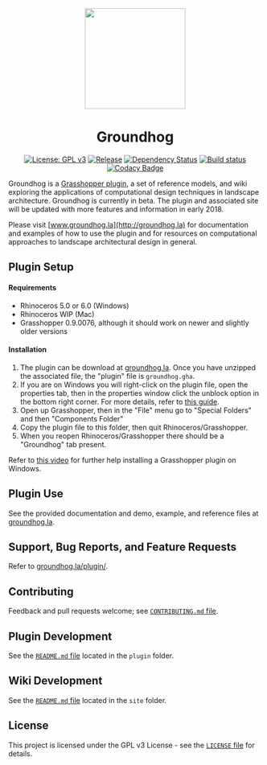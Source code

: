 <div align="center">
<img width=200 src="https://cdn.rawgit.com/philipbelesky/groundhog/develop/site/assets/logo.svg">

# Groundhog

[![License: GPL v3](https://img.shields.io/badge/License-GPL%20v3-blue.svg)](https://www.gnu.org/licenses/gpl-3.0)
[![Release](https://img.shields.io/github/release/philipbelesky/groundhog.svg)](https://github.com/philipbelesky/groundhog/releases)
[![Dependency Status](https://www.versioneye.com/user/projects/5a1bcb540fb24f0c3fbc8972/badge.svg?style=flat-square)](https://www.versioneye.com/user/projects/5a1bcb540fb24f0c3fbc8972)
[![Build status](https://ci.appveyor.com/api/projects/status/v54xuu2rea3q4r3p/branch/develop?svg=true)](https://ci.appveyor.com/project/philipbelesky/groundhog/branch/develop)
[![Codacy Badge](https://api.codacy.com/project/badge/Grade/86683403554e426baad9225687d5ca00)](https://www.codacy.com/app/philipbelesky/groundhog?utm_source=github.com&amp;utm_medium=referral&amp;utm_content=philipbelesky/groundhog&amp;utm_campaign=Badge_Grade)

</div>

Groundhog is a [Grasshopper plugin](http://grasshopper3d.com), a set of reference models, and wiki exploring the applications of computational design techniques in landscape architecture. Groundhog is currently in beta. The plugin and associated site will be updated with more features and information in early 2018.

Please visit [www.groundhog.la](http://groundhog.la) for documentation and examples of how to use the plugin and for resources on computational approaches to landscape architectural design in general.

## Plugin Setup

#### Requirements

- Rhinoceros 5.0 or 6.0 (Windows)
- Rhinoceros WIP (Mac)
- Grasshopper 0.9.0076, although it should work on newer and slightly older versions

#### Installation

1. The plugin can be download at [groundhog.la](http://groundhog.la/plugin/). Once you have unzipped the associated file, the "plugin" file is `groundhog.gha`.
2. If you are on Windows you will right-click on the plugin file, open the properties tab, then in the properties window click the unblock option in the bottom right corner. For more details, refer to [this guide](https://blogs.msdn.microsoft.com/delay/p/unblockingdownloadedfile/).
3. Open up Grasshopper, then in the "File" menu go to "Special Folders" and then "Components Folder"
4. Copy the plugin file to this folder, then quit Rhinoceros/Grasshopper.
5. When you reopen Rhinoceros/Grasshopper there should be a "Groundhog" tab present.

Refer to [this video](https://www.youtube.com/watch?v=TB5wkh79Pv4) for further help installing a Grasshopper plugin on Windows.

## Plugin Use

See the provided documentation and demo, example, and reference files at [groundhog.la](http://groundhog.la).

## Support, Bug Reports, and Feature Requests

Refer to [groundhog.la/plugin/](http://groundhog.la/plugin/).

## Contributing

Feedback and pull requests welcome; see [`CONTRIBUTING.md` file](https://github.com/philipbelesky/groundhog/blob/develop/CONTRIBUTING.md).

## Plugin Development

See the [`README.md` file](https://github.com/philipbelesky/groundhog/blob/develop/plugin/README.md) located in the `plugin` folder.

## Wiki Development

See the [`README.md` file](https://github.com/philipbelesky/groundhog/blob/develop/site/README.md) located in the `site` folder.

## License

This project is licensed under the GPL v3 License - see the [`LICENSE` file](https://github.com/philipbelesky/groundhog/blob/develop/LICENSE) for details.